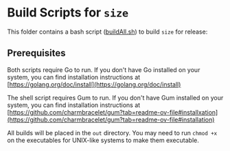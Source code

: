 # Build Scripts for `size`

This folder contains a bash script ([buildAll.sh](buildAll.sh)) to build `size` for release:

## Prerequisites

Both scripts require Go to run. If you don't have Go installed on your system, you can find installation instructions
at [https://golang.org/doc/install](https://golang.org/doc/install)

The shell script requires Gum to run. If you don't have Gum installed on your system, you can find installation
instructions
at [https://github.com/charmbracelet/gum?tab=readme-ov-file#installxation](https://github.com/charmbracelet/gum?tab=readme-ov-file#installation)

All builds will be placed in the `out` directory. You may need to run `chmod +x` on the executables for UNIX-like
systems to make them executable.